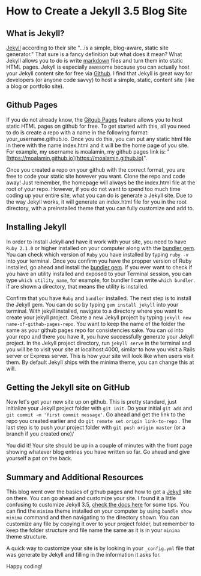 # How to Create a Jekyll 3.5 Blog Site

## What is Jekyll?
[Jekyll](https://jekyllrb.com/) according to their site "...is a simple, blog-aware, static site generator." That sure is a fancy definition but what does it mean? What Jekyll allows you to do is write [markdown](https://guides.github.com/features/mastering-markdown/) files and turn them into static HTML pages. Jekyll is especially awesome because you can actually host your Jekyll content site for free via [Github](https://help.github.com/articles/using-jekyll-as-a-static-site-generator-with-github-pages/). I find that Jekyll is great way for developers (or anyone code savvy) to host a simple, static, content site (like a blog or portfolio site).

##  Github Pages
If you do not already know, the [Gitgub Pages](https://pages.github.com/) feature allows you to host static HTML pages on github for free. To get started with this, all you need to do is create a repo with a name in the following format: your_username.github.io. Once you do this, you can put any static html file in there with the name index.html and it will be the home page of you site. For example, my username is moalamin, my github pages link is: "[https://moalamin.github.io](https://moalamin.github.io)".

Once you created a repo on your github with the correct format, you are free to code your static site however you want. Clone the repo and code away! Just remember, the homepage will always be the index.html file at the root of your repo. However, if you do not want to spend too much time coding up your entire site, what you can do is generate a Jekyll site. Due to the way Jekyll works, it will generate an index.html file for you in the root directory, with a preinstalled theme that you can fully customize and add to.

## Installing Jekyll
In order to install Jekyll and have it work with your site, you need to have `Ruby 2.1.0` or higher installed on your computer along with the [bundler gem](http://bundler.io/). You can check which version of `Ruby` you have installed by typing `ruby -v` into your terminal. Once you confirm you have the propper version of Ruby installed, go ahead and install the [bundler gem](http://bundler.io/). If you ever want to check if you have an utility installed and exposed to your Terminal session, you can type `which utility_name`, for example, for bundler I can write `which bundler`. if are shown a directory, that means the utility is installed.

Confirm that you have `Ruby` and `bundler` installed. The next step is to install the Jekyll gem. You can do so by typing `gem install jekyll` into your terminal. With jekyll installed, navigate to a directory where you want to create your jekyll project. Create a new Jekyll project by typing `jekyll new name-of-github-pages-repo`. You want to keep the name of the folder the same as your github pages repo for consistencies sake. You can `cd` into your repo and there you have it, you have successfully generate your Jekyll project. In the Jekyll project directory, run `jekyll serve` in the terminal and you will be to visit your site at localhost:4000, similar to how you visit a Rails server or Express server. This is how your site will look like when users visit them. By default Jekyll ships with the minima theme, you can change this at will.

## Getting the Jekyll site on GitHub
Now let's get your new site up on github. This is pretty standard, just initialize your Jekyll project folder with `git init`. Do your initial `git add` and `git commit -m 'first commit message'`. Go ahead and get the link to the repo you created earlier and do `git remote set origin link-to-repo` . The last step is to push your project folder with `git push origin master` (or a branch if you created one)/

You did it! Your site should be up in a couple of minutes with the front page showing whatever blog entries you have written so far. Go ahead and give yourself a pat on the back.

## Summary and Additional Resources
This blog went over the basics of github pages and how to get a [Jekyll](https://jekyllrb.com/) site on there. You can go ahead and customize your site. I found it a little confusing to customize Jekyll 3.5, [check the docs here](https://github.com/jekyll/minima#customization) for some tips. You can find the `minima` theme installed on your computer by using `bundle show minima` command and then navigating to the directory shown. You can customize any file by copying it over to your project folder, but remember to keep the folder structure and file name the same as it is in your `minima` theme structure.

A quick way to customize your site is by looking in your `_config.yml` file that was generate by Jekyll and filling in the information it asks for.

Happy coding!
